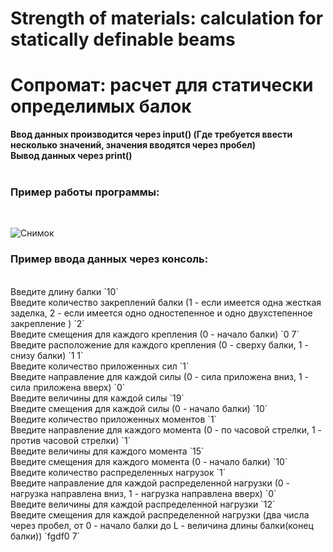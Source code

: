 # Strength of materials: calculation for statically definable beams
# Сопромат: расчет для статически определимых балок

**Ввод данных производится через input() (Где требуется ввести несколько значений, значения вводятся через пробел)**<br>
**Вывод данных через print()**<br><br>
<h3>Пример работы программы:</h3><br>

![Снимок](https://user-images.githubusercontent.com/84970248/144568401-7ed37993-4ede-4772-8872-344bbd929c9c.JPG)

<h3>Пример ввода данных через консоль:</h3><br>
Введите длину балки `10`<br>
Введите количество закреплений балки (1 - если имеется одна жесткая заделка, 2 - если имеется одно одностепенное и одно двухстепенное закрепление ) `2`<br>
Введите смещения для каждого крепления (0 - начало балки) `0 7`<br>
Введите расположение для каждого крепления (0 - сверху балки, 1 - снизу балки) `1 1`<br>
Введите количество приложенных сил `1`<br>
Введите направление для каждой силы (0 - сила приложена вниз, 1 - сила приложена вверх) `0`<br>
Введите величины для каждой силы `19`<br>
Введите смещения для каждой силы (0 - начало балки) `10`<br>
Введите количество приложенных моментов `1`<br>
Введите направление для каждого момента (0 - по часовой стрелки, 1 - против часовой стрелки) `1`<br>
Введите величины для каждого момента `15`<br>
Введите смещения для каждого момента (0 - начало балки) `10`<br>
Введите количество распределенных нагрузок `1`<br>
Введите направление для каждой распределенной нагрузки (0 - нагрузка направлена вниз, 1 - нагрузка направлена вверх) `0`<br>
Введите величины для каждой распределенной нагрузки `12`<br>
Введите смещения для каждой распределенной нагрузки (два числа через пробел, от 0 - начало балки до L - величина длины балки(конец балки)) `fgdf0 7`<br>


